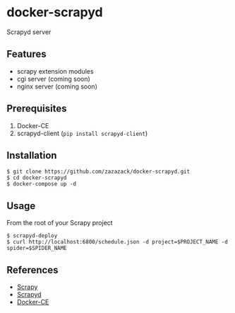 # docker-scrapyd

Scrapyd server

## Features

-   scrapy extension modules
    <!--  TODO: -->
-   cgi server (coming soon)
-   nginx server (coming soon)

## Prerequisites

1. Docker-CE
2. scrapyd-client (`pip install scrapyd-client`)

## Installation

    $ git clone https://github.com/zazazack/docker-scrapyd.git
    $ cd docker-scrapyd
    $ docker-compose up -d

## Usage

From the root of your Scrapy project

    $ scrapyd-deploy
    $ curl http://localhost:6800/schedule.json -d project=$PROJECT_NAME -d spider=$SPIDER_NAME

## References

- [Scrapy](https://scrapy.readthedocs.io/en/latest/)
- [Scrapyd](http://scrapyd.readthedocs.io/en/stable/)
- [Docker-CE](https://docs.docker.com)
